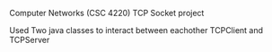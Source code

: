 Computer Networks (CSC 4220) TCP Socket project

Used Two java classes to interact between eachother TCPClient and TCPServer
